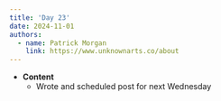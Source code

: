 ```yaml
---
title: 'Day 23'
date: 2024-11-01
authors:
  - name: Patrick Morgan
    link: https://www.unknownarts.co/about
---
```


- __Content__
    - Wrote and scheduled post for next Wednesday